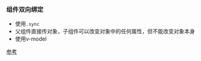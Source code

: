 ### 组件双向绑定

- 使用`.sync`
- 父组件直接传对象，子组件可以改变对象中的任何属性，但不能改变对象本身
- 使用v-model

[参考](https://www.cnblogs.com/whm-blog/p/9436700.html)